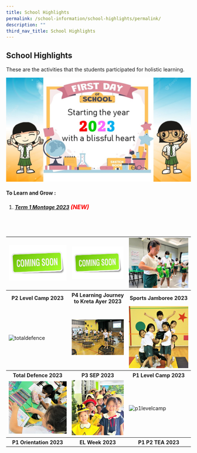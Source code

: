 ```yaml
---
title: School Highlights
permalink: /school-information/school-highlights/permalink/
description: ""
third_nav_title: School Highlights
---
```

## School Highlights

These are the activities that the students participated for holistic learning.

![](/images/Montages/t1montage_01.jpg)

#### To Learn and Grow : 
1. ##### [Term 1 Montage 2023](/school-highlights/to-learn-and-grow/) <font size="3" color="red"> (NEW) </font>

<br>
<br>

<table>
	<tbody>
		<tr>
			<td><img alt="coming soon" src="/images/Thumbnails/comingsoon01.jpg"> </td>
			<td><img alt="coming soon" src="/images/Thumbnails/comingsoon01.jpg"> </td>
			<td><img alt="sports jamboree" src="/images/Thumbnails/sportsjamboree_thumb_01.jpeg"> </td>
</tr>	
		<tr>
		<th><center>P2 Level Camp 2023 </center></th> 
		<th><center> P4 Learning Journey to Kreta Ayer 2023 </center></th> 
		<th><center> Sports Jamboree 2023 </center></th> 
</tr>
<tr>
			<td><img alt="totaldefence" src="/images/Thumbnails/
totaldefence_thumb01.jpg"> </td>
			<td><img alt="p3sep" src="/images/Thumbnails/p3sep_thumb01.jpg"> </td>
			<td><img alt="p1levelcamp" src="/images/Thumbnails/p1camp_thumb01.jpg"> </td>
</tr>	
		<tr>
		<th><center> Total Defence 2023 </center></th> 
		<th><center>P3 SEP 2023 </center></th> 
		<th><center> P1 Level Camp 2023 </center></th> 
</tr>
<tr>
			<td><img alt="p1orientation.jpg" src="/images/Thumbnails/p1orientation_thumb01.jpg"> </td>
			<td><img alt="elweek.jpg" src="/images/Thumbnails/el wk thumb_01.jpeg"> </td>
			<td><img alt="p1levelcamp" src="/images/Thumbnails/el wk thumb_01.jpg"> </td>
</tr>			
		<tr>
		<th><center> P1 Orientation 2023 </center></th> 
		<th><center>  EL Week 2023 </center></th> 
		<th><center>  P1 P2 TEA 2023 </center></th> 
</tr>
</tbody></table>